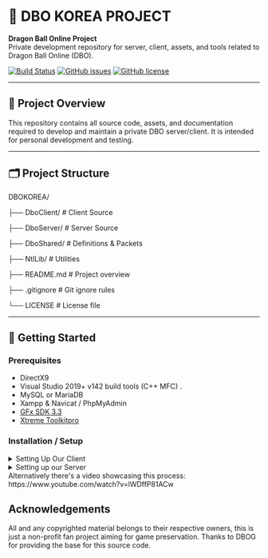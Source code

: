 # 🐉 DBO KOREA PROJECT

**Dragon Ball Online Project**  
Private development repository for server, client, assets, and tools related to Dragon Ball Online (DBO).

[![Build Status](https://img.shields.io/badge/build-pending-yellow)]()
[![GitHub issues](https://img.shields.io/github/issues/CORA-CIGS/DBOKOREA)]()
[![GitHub license](https://img.shields.io/github/license/CORA-CIGS/DBOKOREA?tab=AGPL-3.0-1-ov-file)]()

---

## 📖 Project Overview
This repository contains all source code, assets, and documentation required to develop and maintain a private DBO server/client. It is intended for personal development and testing.

---

## 🗂 Project Structure
DBOKOREA/

├── DboClient/ # Client Source

├── DboServer/ # Server Source

├── DboShared/ # Definitions & Packets

├── NtlLib/ # Utilities

├── README.md # Project overview

├── .gitignore # Git ignore rules

└── LICENSE # License file 


---

## 🚀 Getting Started

### Prerequisites
- DirectX9
- Visual Studio 2019+ v142 build tools (C++ MFC) .
- MySQL or MariaDB
- Xampp & Navicat / PhpMyAdmin
- [GFx SDK 3.3](https://drive.google.com/file/d/1Zaz8ny7lQMJzEx2NY1KXCIO3Z-l-gqDW/view?usp=drive_link)
- [Xtreme Toolkitpro](https://drive.google.com/file/d/1xPINveAcrFTL4EdmRYkH_0o1PHwyIClg/view?usp=drive_link)

### Installation / Setup
<details>
 <summary>Setting Up Our Client</summary>
1. Clone the repository:
```bash
git clone https://github.com/CORA-CIGS/DBOKOREA.git
```
 
2. **Extract Xtreme Toolkitpro and GFx SDK 3.3 somehwere**
 
3. **Set up environment variables:**
   - Open the Control Panel, go into System and Security, and click on System
   - In the search bar, type in "System Environment Variables" and open "Edit the system environment variables"
   - In the System Properties window that opened, click "Environment Variables..."
   - In the "System Variables" section, click on "New..."
     - In "Variable name:", write "GFXSDK_DIR"
     - Click "Browse Directory..." and locate where you extracted the GFx SDK 3.3 folder.
     - Do the same for Xtreme Toolkitpro except in "Variable name:" write "XtremeToolkitPro_Dir"

4. **Access the GFx SDK 3.3 folder you just moved:**
    - Navigate to `GFx SDK 3.3\3rdParty\jpeg-6b\gfx_projects\Win32`
    - Rename the folder named "Msvc80" to "Msvc142."

5. **Enter the Msvc142 folder and open the project:** "libjpeg.sln"

6. **Ensure the solution configuration in VS 2019 is set to:** "Release and Win32." If not, adjust it.

7. **Configure the libjpeg project settings:**
    - Right-click on libjpeg, go to Properties, and under Windows SDK Version, set it to the latest (10.0).
    - Change both Output Directory and Intermediate Directory's Msvc80 to Msvc142.
    - Change the Platform Toolset to (v142).
    - Right-click on libjpeg -> Build.

8. **Navigate to folder:** `source\repos\DBOKOREA\DboClient\DragonBall` and extract the client's contents.
    - The downloaded RAR file should contain a folder named DragonBall; copy and paste its contents into the specified path.
    - This RAR file is from the "Client" link provided above.

9. **Go to folder:** `source\repos\DBOKOREA\DboClient` and open "DboClient.sln"

10. **In Solution Explorer, go to DBO\Client.vcxproj and repeat step 7.**

11. **In Solution Explorer, navigate to Tools\2DParticleEditor, right-click, and unload it.**

12. **Right-click on Client.vcxproj -> Build**
    - You should encounter only one error after compiling: 'libjpeg.lib'

13. **Right-click on Client.vcxproj then go to properties:**
    - Navigate to Linker -> General -> Additional Library Directories.
    - Update the paths to match your system: 
        - `$(GFXSDK_DIR)\Lib\$(PlatformName)\Msvc80\Release`
        - `$(GFXSDK_DIR)\3rdParty\jpeg-6b\lib\$(PlatformName)\Msvc142\Release`

14. **Right-click on Client.vcxproj -> Rebuild**

15. **The Client should have compiled successfully.**

</details>

<details>
 <summary>Setting up our Server</summary>  

 1. **Requirements:**
    - Windows 10
    - 8 GB of RAM

2. **Download and install Visual Studio 2019:**
    - [Visual Studio 2019](https://my.visualstudio.com/Downloads?q=visual%20studio%202019)
    - Select the "Community - Free Download" option to obtain the installer app.
    - Open the installer app and follow these steps:
        - Navigate to the "Workloads" section and install both "Desktop development with C++" and "Game development with C++."
        - In the "Individual components" section, install "C++ Clang-cl for v142 build tools (x64/x86)."
    - Click "Install while downloading" and wait for the process to complete.

3. **Download and extract the DBOKOREA Repository:**
    - [DBOKOREA's Repository](https://github.com/CORA-CIGS/DBOKOREA). Click "Code" -> Download ZIP.
    - Extract the ZIP file to the main folder named "DBOKOREA"

4. **Download and install/extract additional programs: it's recommended to set up the Client repository now. Otherwise perform steps 1 and 2 from the Client guide (if you already did it you can skip this step)**

5. **Compile the private server using Visual Studio 2019:**
    - Navigate to the "DBOKOREA" main folder, then to the "Dboserver" subfolder.
    - Double-click "Dboserver.sln" to open it in Visual Studio 2019.
    - Ensure "Release" and "x64" are selected from the top bar.
    - In the "Solution Explorer," under "Server," right-click each server (AuthServer, CharServer, etc.) and click "Build" one by one.
    - Wait for the server executable files to finish compiling.

6. **Download and install XAMPP (you can also install the latest version of MariaDB directly, if so, you can skip this step and some steps of 7.):**
    - Deactivate User Account Control (UAC) by searching for "msconfig" in Windows, accessing the "tools" tab, and selecting "Disable UAC."
    - Download and install XAMPP from [XAMPP](https://www.apachefriends.org/index.html)
    - Navigate to "C:/xampp/apache/conf/httpd.conf" in Explorer.
    - Open "httpd.conf" in Notepad, change the port to "Listen 8080," and change "ServerName localhost:" to "ServerName localhost:8080."
    - In the XAMPP Control Panel, start "Apache" and "MySQL."
    - Ensure your antivirus accepts XAMPP.

7. **Open your browser and type: "localhost:8080/phpmyadmin/"**
    - Click "New" in the left column.
    - Add a database named "dbo_acc" and click "make."
    - Click "import" at the top, choose file, and select "dbo_acc.sql" from "DBOKOREA/DboServer/Database."
    - Click "Start" at the bottom.
    - Repeat this for "dbo_char" and "dbo_log."
    - Within "dbo_acc," find "accounts," click "insert," and fill in a username and password.
    - Generate an MD5 Hash for the password using [MD5 Hash Generator](https://www.md5hashgenerator.com), paste it next to "Password_hash," and click "Start" at the bottom.
    - If you want GM permissions make sure to set `admin` and `isgm` to `10` in the `accounts` table and `gamemaster` to `10` in the `characters` tabel from the `dbo_char` database.

8. **Change the server .ini files:**
    - Navigate to "DBOKOREA/DboServer/ExecutionEnv/Config."
    - Open "AuthServer.ini," "CharServer.ini," etc., with Notepad.
    - Ensure all IP addresses are "127.0.0.1" and change the password to "test."

9. **Run the server executables:**
    - Go to "DBOKOREA/DboServer/ExecutionEnv."
    - Run `start_master_server.bat`
    - Run `start_query_server.bat` and wait until its done (if you get missing `MSVCP120.dll` error you can fix it by installing Microsoft Visual C++ Redistributable 2013).
    - Run `start_char_server_0.bat`
    - Run `start_auth_server.bat`
    - Run `start_channel_0.bat` and wait until it's finished (can take a lot of time, might need to press ENTER). Then close it.
    - Run `start_chat_server.bat` and wait until its done.
    - Run `start_channel_0.bat` again, `start_channel_1.bat` (if you need 2 channels) and `start_channel_9.bat`

10. **Download and extract the DBO Client Files:**
    - Development Client/Server Access
    - In the main folder, locate "ConfigOptions.xml," change the IP to "127.0.0.1" on each line, and save.
    - Run the client, enter your username and password, and you’re ready to go.

</details>
Alternatively there's a video showcasing this process: https://www.youtube.com/watch?v=lWDffP81ACw

## Acknowledgements
All and any copyrighted material belongs to their respective owners, this is just a non-profit fan project aiming for game preservation. Thanks to DBOG for providing the base for this source code.
